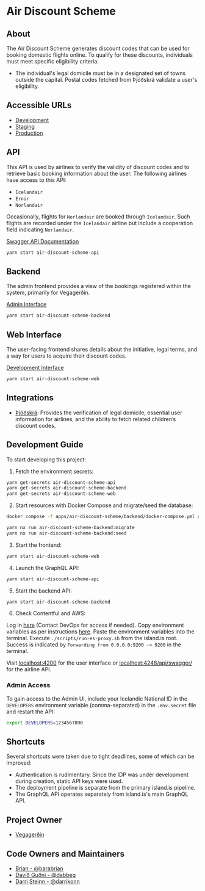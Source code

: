 # Air Discount Scheme

## About

The Air Discount Scheme generates discount codes that can be used for booking domestic flights online. To qualify for these discounts, individuals must meet specific eligibility criteria:

- The individual's legal domicile must be in a designated set of towns outside the capital. Postal codes fetched from Þjóðskrá validate a user's eligibility.

## Accessible URLs

- [Development](https://loftbru.dev01.devland.is)
- [Staging](https://loftbru.staging01.devland.is)
- [Production](https://loftbru.island.is)

## API

This API is used by airlines to verify the validity of discount codes and to retrieve basic booking information about the user. The following airlines have access to this API:

- `Icelandair`
- `Ernir`
- `Norlandair`

Occasionally, flights for `Norlandair` are booked through `Icelandair`. Such flights are recorded under the `Icelandair` airline but include a cooperation field indicating `Norlandair`.

[Swagger API Documentation](https://loftbru.dev01.devland.is/api/swagger)

```bash
yarn start air-discount-scheme-api
```

## Backend

The admin frontend provides a view of the bookings registered within the system, primarily for Vegagerðin.

[Admin Interface](https://loftbru.dev01.devland.is/admin)

```bash
yarn start air-discount-scheme-backend
```

## Web Interface

The user-facing frontend shares details about the initiative, legal terms, and a way for users to acquire their discount codes.

[Development Interface](https://loftbru.dev01.devland.is)

```bash
yarn start air-discount-scheme-web
```

## Integrations

- [Þjóðskrá](https://skra.is): Provides the verification of legal domicile, essential user information for airlines, and the ability to fetch related children’s discount codes.

## Development Guide

To start developing this project:

1. Fetch the environment secrets:

```bash
yarn get-secrets air-discount-scheme-api
yarn get-secrets air-discount-scheme-backend
yarn get-secrets air-discount-scheme-web
```

2. Start resources with Docker Compose and migrate/seed the database:

```bash
docker compose -f apps/air-discount-scheme/backend/docker-compose.yml up
```

```bash
yarn nx run air-discount-scheme-backend:migrate
yarn nx run air-discount-scheme-backend:seed
```

3. Start the frontend:

```bash
yarn start air-discount-scheme-web
```

4. Launch the GraphQL API:

```bash
yarn start air-discount-scheme-api
```

5. Start the backend API:

```bash
yarn start air-discount-scheme-backend
```

6. Check Contentful and AWS:

Log in [here](https://island-is.awsapps.com/start#!/) (Contact DevOps for access if needed).
Copy environment variables as per instructions [here](https://docs.devland.is/technical-overview/devops/dockerizing#troubleshooting).
Paste the environment variables into the terminal.
Execute `./scripts/run-es-proxy.sh` from the island.is root.
Success is indicated by `Forwarding from 0.0.0.0:9200 -> 9200` in the terminal.

Visit [localhost:4200](http://localhost:4200) for the user interface or [localhost:4248/api/swagger/](http://localhost:4248/api/swagger/) for the airline API.

### Admin Access

To gain access to the Admin UI, include your Icelandic National ID in the `DEVELOPERS` environment variable (comma-separated) in the `.env.secret` file and restart the API:

```bash
export DEVELOPERS=1234567890
```

## Shortcuts

Several shortcuts were taken due to tight deadlines, some of which can be improved:

- Authentication is rudimentary. Since the IDP was under development during creation, static API keys were used.
- The deployment pipeline is separate from the primary island.is pipeline.
- The GraphQL API operates separately from island.is's main GraphQL API.

## Project Owner

- [Vegagerðin](http://www.vegagerdin.is)

## Code Owners and Maintainers

- [Brian - @barabrian](https://github.com/barabrian)
- [Davíð Guðni - @dabbeg](https://github.com/dabbeg)
- [Darri Steinn - @darrikonn](https://github.com/darrikonn)
